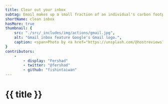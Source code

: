```yaml
---
title: Clear out your inbox
subtag: Email makes up a small fraction of an individual's carbon footprint, but it's one that's really easy to cut down.
shortName: clean inbox
hasMore: true
thumbnail: { 
    src: "./src/_includes/img/actions/gmail.jpg", 
    alt: "Gmail inbox feature Google's Gmail logo.",
    caption: <span>Photo by <a href="https://unsplash.com/@hostreviews?utm_source=unsplash&amp;utm_medium=referral&amp;utm_content=creditCopyText">Stephen Phillips - Hostreviews.co.uk</a> on <a href="https://unsplash.com/s/photos/email?utm_source=unsplash&amp;utm_medium=referral&amp;utm_content=creditCopyText">Unsplash</a></span>
}
contributors:
    - 
        - display: "Fershad"
        - twitter: "@fershad"
        - github: "fishintaiwan"
---
```


<h1>
    {{ title }}
</h1>